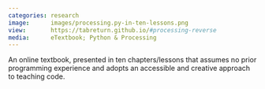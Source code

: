 ```yaml
---
categories: research
image:      images/processing.py-in-ten-lessons.png
view:       https://tabreturn.github.io/#processing-reverse
media:      eTextbook; Python & Processing
---
```

An online textbook, presented in ten chapters/lessons that assumes no prior
programming experience and adopts an accessible and creative approach to
teaching code.
